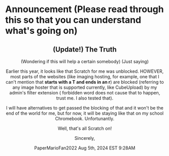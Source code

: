 # Announcement (Please read through this so that you can understand what's going on)

<div align=center>
<h2> (Update!) The Truth</h2>

(Wondering if this will help a certain somebody) (Just saying)

Earlier this year, it looks like that Scratch for me was unblocked. HOWEVER, most parts of the websites (like imaging hosting, for example, one that I can't mention that **starts with a T and ends in an r**) are blocked (referring to any image hoster that is supported currently, like CubeUpload) by my admin's filter extension ( forbidden word does not cause that to happen, trust me. I also tested that).

I will have alternatives to get passed the blocking of that and it won't be the end of the world for me, but for now, it will be staying like that on my school Chromebook. Unfortunantly.

Well, that's all
Scratch on!

Sincerely,

PaperMarioFan2022 Aug 5th, 2024 EST 9:28AM
